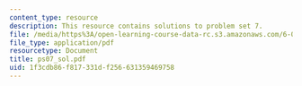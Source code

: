 ```yaml
---
content_type: resource
description: This resource contains solutions to problem set 7.
file: /media/https%3A/open-learning-course-data-rc.s3.amazonaws.com/6-041-probabilistic-systems-analysis-and-applied-probability-spring-2006/1f3cdb86f817331df256631359469758_ps07_sol.pdf
file_type: application/pdf
resourcetype: Document
title: ps07_sol.pdf
uid: 1f3cdb86-f817-331d-f256-631359469758
---
```

